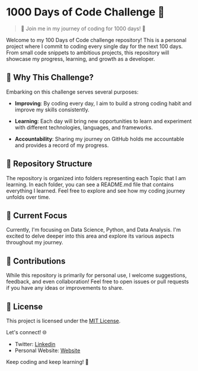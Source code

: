 # 1000 Days of Code Challenge 🚀

> 🚀 Join me in my journey of coding for 1000 days! 🚀

Welcome to my 100 Days of Code challenge repository! This is a personal project where I commit to coding every single day for the next 100 days. From small code snippets to ambitious projects, this repository will showcase my progress, learning, and growth as a developer.

## 🌟 Why This Challenge?

Embarking on this challenge serves several purposes:

- **Improving**: By coding every day, I aim to build a strong coding habit and improve my skills consistently.

- **Learning**: Each day will bring new opportunities to learn and experiment with different technologies, languages, and frameworks.

- **Accountability**: Sharing my journey on GitHub holds me accountable and provides a record of my progress.

## 📁 Repository Structure

The repository is organized into folders representing each Topic that I am learning. In each folder, you can see a README.md file that contains everything I learned. Feel free to explore and see how my coding journey unfolds over time.

## 🚧 Current Focus

Currently, I'm focusing on Data Science, Python, and Data Analysis. I'm excited to delve deeper into this area and explore its various aspects throughout my journey.

## 🤝 Contributions

While this repository is primarily for personal use, I welcome suggestions, feedback, and even collaboration! Feel free to open issues or pull requests if you have any ideas or improvements to share.

## 📜 License

This project is licensed under the [MIT License](LICENSE).

Let's connect! 🌐
- Twitter: [Linkedin](https://www.linkedin.com/in/izammohammed/)
- Personal Website: [Website](https://izam-mohammed.github.io)

Keep coding and keep learning! 🚀
